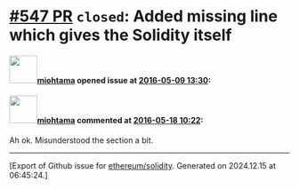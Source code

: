 # [\#547 PR](https://github.com/ethereum/solidity/pull/547) `closed`: Added missing line which gives the Solidity itself

#### <img src="https://avatars.githubusercontent.com/u/49922?v=4" width="50">[miohtama](https://github.com/miohtama) opened issue at [2016-05-09 13:30](https://github.com/ethereum/solidity/pull/547):



#### <img src="https://avatars.githubusercontent.com/u/49922?v=4" width="50">[miohtama](https://github.com/miohtama) commented at [2016-05-18 10:22](https://github.com/ethereum/solidity/pull/547#issuecomment-219986024):

Ah ok. Misunderstood the section a bit.


-------------------------------------------------------------------------------



[Export of Github issue for [ethereum/solidity](https://github.com/ethereum/solidity). Generated on 2024.12.15 at 06:45:24.]
